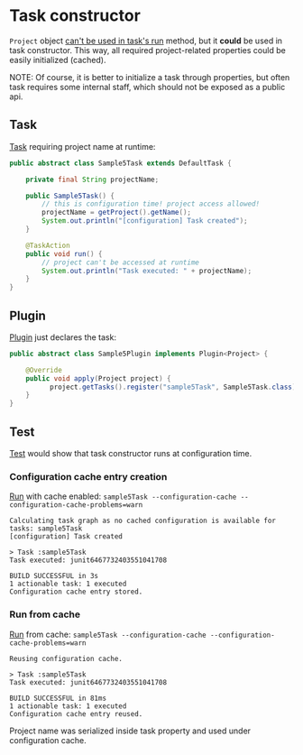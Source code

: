 # Task constructor

`Project` object [can't be used in task's run](https://docs.gradle.org/current/userguide/configuration_cache_requirements.html#config_cache:requirements:use_project_during_execution) 
method, but it **could** be used in task constructor. 
This way, all required project-related properties could be easily initialized (cached).

NOTE: Of course, it is better to initialize a task through properties, but often task requires
some internal staff, which should not be exposed as a public api.

## Task

[Task](Sample5Task.java) requiring project name at runtime:

```java
public abstract class Sample5Task extends DefaultTask {

    private final String projectName;

    public Sample5Task() {
        // this is configuration time! project access allowed!
        projectName = getProject().getName();
        System.out.println("[configuration] Task created");
    }

    @TaskAction
    public void run() {
        // project can't be accessed at runtime
        System.out.println("Task executed: " + projectName);
    }
}
```

## Plugin

[Plugin](Sample5Plugin.java) just declares the task:

```java
public abstract class Sample5Plugin implements Plugin<Project> {

    @Override
    public void apply(Project project) {
          project.getTasks().register("sample5Task", Sample5Task.class);
    }
}
```

## Test

[Test](/src/test/java/ru/vyarus/gradle/plugin/sample5/Sample5PluginKitTest.java) would show that 
task constructor runs at configuration time.

### Configuration cache entry creation

[Run](/src/test/java/ru/vyarus/gradle/plugin/sample5/Sample5PluginKitTest.java:L31) with cache enabled: `sample5Task --configuration-cache --configuration-cache-problems=warn`

```
Calculating task graph as no cached configuration is available for tasks: sample5Task
[configuration] Task created

> Task :sample5Task
Task executed: junit6467732403551041708

BUILD SUCCESSFUL in 3s
1 actionable task: 1 executed
Configuration cache entry stored.
```

### Run from cache 

[Run](/src/test/java/ru/vyarus/gradle/plugin/sample5/Sample5PluginKitTest.java:L42) from cache: `sample5Task --configuration-cache --configuration-cache-problems=warn`

```
Reusing configuration cache.

> Task :sample5Task
Task executed: junit6467732403551041708

BUILD SUCCESSFUL in 81ms
1 actionable task: 1 executed
Configuration cache entry reused.
```

Project name was serialized inside task property and used under configuration cache.